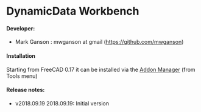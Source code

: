 # DynamicData Workbench

#### Developer:
* Mark Ganson <TheMarkster>: mwganson at gmail (https://github.com/mwganson)  

#### Installation

Starting from FreeCAD 0.17 it can be installed via the [Addon Manager](https://github.com/FreeCAD/FreeCAD-addons) (from Tools menu)

#### Release notes: 

* v2018.09.19  2018.09.19:  Initial version
